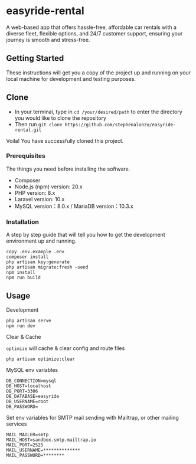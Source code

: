 # easyride-rental
A web-based app that offers hassle-free, affordable car rentals with a diverse fleet, flexible options, and 24/7 customer support, ensuring your journey is smooth and stress-free.

## Getting Started

These instructions will get you a copy of the project up and running on your local machine for development and testing purposes.

## Clone

* In your terminal, type in ```cd /your/desired/path``` to enter the directory you would like to clone the repository
* Then run ```git clone https://github.com/stephenalonzo/easyride-rental.git```

Voila! You have successfully cloned this project.

### Prerequisites

The things you need before installing the software.

* Composer
* Node.js (npm) version: 20.x
* PHP version: 8.x
* Laravel version: 10.x
* MySQL version：8.0.x / MariaDB version：10.3.x

### Installation

A step by step guide that will tell you how to get the development environment up and running.

```
copy .env.example .env
composer install
php artisan key:generate
php artisan migrate:fresh –seed
npm install
npm run build
```

## Usage

Development

```
php artisan serve
npm run dev
```

Clear & Cache

```optimize``` will cache & clear config and route files

```
php artisan optimize:clear
```

MySQL env variables
```
DB_CONNECTION=mysql
DB_HOST=localhost
DB_PORT=3306
DB_DATABASE=easyride
DB_USERNAME=root
DB_PASSWORD=
```

Set env variables for SMTP mail sending with Mailtrap, or other mailing services

```
MAIL_MAILER=smtp
MAIL_HOST=sandbox.smtp.mailtrap.io
MAIL_PORT=2525
MAIL_USERNAME=**************
MAIL_PASSWORD=********
```
